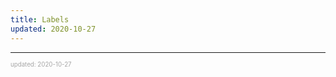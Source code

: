 ```yaml
---
title: Labels
updated: 2020-10-27
---
```


---

<sup><sub><font color="#a6a6a6">updated: 2020-10-27</font></sub></sup>
